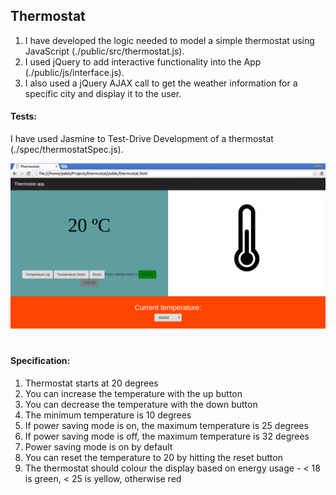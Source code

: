 ## Thermostat

1. I have developed the logic needed to model a simple thermostat using JavaScript (./public/src/thermostat.js).
2. I used jQuery to add interactive functionality into the App (./public/js/interface.js).
3. I also used a jQuery AJAX call to get the weather information for a specific city and display it to the user.


#### Tests:

I have used Jasmine to Test-Drive Development of a thermostat (./spec/thermostatSpec.js).


![Alt text](./public/img/thermostat.png)


#### Specification:

1. Thermostat starts at 20 degrees
2. You can increase the temperature with the up button
3. You can decrease the temperature with the down button
4. The minimum temperature is 10 degrees
5. If power saving mode is on, the maximum temperature is 25 degrees
6. If power saving mode is off, the maximum temperature is 32 degrees
7. Power saving mode is on by default
8. You can reset the temperature to 20 by hitting the reset button
9. The thermostat should colour the display based on energy usage - < 18 is green, < 25 is yellow, otherwise red